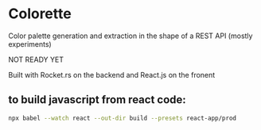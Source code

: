 # Colorette
Color palette generation and extraction in the shape of a REST API (mostly experiments)

NOT READY YET

Built with Rocket.rs on the backend and React.js on the fronent

## to build javascript from react code:
```bash
npx babel --watch react --out-dir build --presets react-app/prod
```